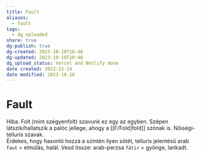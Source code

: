 ```yaml
---
title: Fault
aliases:
  - fault
tags:
  - dg_uploaded
share: true
dg-publish: true
dg-created: 2023-10-10T10:48
dg-updated: 2023-10-10T10:48
dg_upload_status: Vercel and Netlify done
date created: 2022-12-14
date modified: 2023-10-10
---
```


# Fault

Hiba. Folt (mint szégyenfolt) szavunk ez egy az egyben. Szépen látszik/hallatszik a palóc jellege, ahogy a [[F/Fold\|fold]] szónak is. Nőiségi-telluris szavak.  
Érdekes, hogy hasonló hozzá a szintén ilyen sötét, telluris jelentésű arab `faut` = elmúlás, halál. Vesd össze: arab-perzsa `fātir` = gyönge, lankadt.  